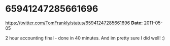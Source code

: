 # 65941247285661696
https://twitter.com/TomFrankly/status/65941247285661696
**Date:** 2011-05-05

2 hour accounting final - done in 40 minutes. And im pretty sure I did well! :)
